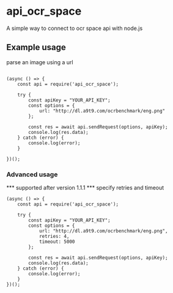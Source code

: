 # api_ocr_space
A simple way to connect to ocr space api with node.js

## Example usage

parse an image using a url
```

(async () => {
    const api = require('api_ocr_space');
    
    try {
        const apiKey = "YOUR_API_KEY";
        const options = {
            url: "http://dl.a9t9.com/ocrbenchmark/eng.png"
        };
        
        const res = await api.sendRequest(options, apiKey);
        console.log(res.data);
    } catch (error) {
        console.log(error);
    }

})();
```
### Advanced usage
*** supported after version 1.1.1 *** specify retries and timeout

```
(async () => {
    const api = require('api_ocr_space');
    
    try {
        const apiKey = "YOUR_API_KEY";
        const options = {
            url: "http://dl.a9t9.com/ocrbenchmark/eng.png",
            retries: 4,
            timeout: 5000
        };
        
        const res = await api.sendRequest(options, apiKey);
        console.log(res.data);
    } catch (error) {
        console.log(error);
    }
})();
```

